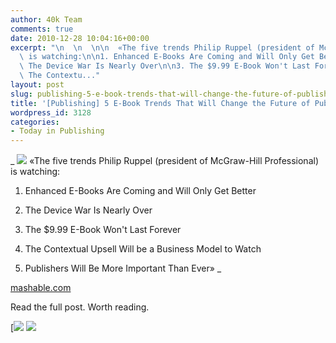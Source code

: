 ```yaml
---
author: 40k Team
comments: true
date: 2010-12-28 10:04:16+00:00
excerpt: "\n  \n  \n\n  «The five trends Philip Ruppel (president of McGraw-Hill Professional)\
  \ is watching:\n\n1. Enhanced E-Books Are Coming and Will Only Get Better\n\n2.\
  \ The Device War Is Nearly Over\n\n3. The $9.99 E-Book Won't Last Forever\n\n4.\
  \ The Contextu..."
layout: post
slug: publishing-5-e-book-trends-that-will-change-the-future-of-publishing
title: '[Publishing] 5 E-Book Trends That Will Change the Future of Publishing'
wordpress_id: 3128
categories:
- Today in Publishing
---
```



  


  _
![](http://www.40kbooks.com/wp-content/uploads/quote1.jpg)
  «The five trends Philip Ruppel (president of McGraw-Hill Professional) is watching:
  
  

1. Enhanced E-Books Are Coming and Will Only Get Better
  
  

2. The Device War Is Nearly Over
  
  

3. The $9.99 E-Book Won't Last Forever
  
  

4. The Contextual Upsell Will be a Business Model to Watch
  
  

5. Publishers Will Be More Important Than Ever»
_  

[mashable.com](http://tinyurl.com/3xelkaj)






Read the full post. Worth reading.





[![](http://www.bookcafe.net/filtr/t1.png)
[![](http://www.bookcafe.net/filtr/f1.png)](http://www.facebook.com/pages/40k/122586614419616)


 
    
